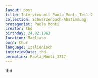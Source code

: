 ```yaml
---
layout: post
title: Interview mit Paola Monti_Teil 2
collection: Schwarzenbach-Abstimmung
protagonist: Paola Monti
creator: tbd
birthday: 24.02.1963
location: Magliaso
born: Chur
language: Italienisch
interviewDate: tbd
permalink: Paola_Monti_3717
---
```

tbd